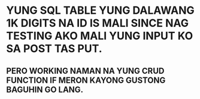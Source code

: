 # YUNG SQL TABLE YUNG DALAWANG 1K DIGITS NA ID IS MALI SINCE NAG TESTING AKO MALI YUNG INPUT KO SA POST TAS PUT.
## PERO WORKING NAMAN NA YUNG CRUD FUNCTION IF MERON KAYONG GUSTONG BAGUHIN GO LANG.
